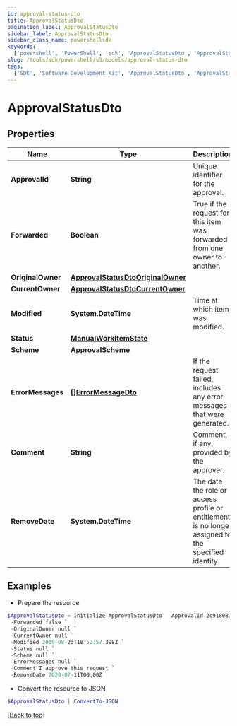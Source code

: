 ```yaml
---
id: approval-status-dto
title: ApprovalStatusDto
pagination_label: ApprovalStatusDto
sidebar_label: ApprovalStatusDto
sidebar_class_name: powershellsdk
keywords:
  ['powershell', 'PowerShell', 'sdk', 'ApprovalStatusDto', 'ApprovalStatusDto']
slug: /tools/sdk/powershell/v3/models/approval-status-dto
tags:
  ['SDK', 'Software Development Kit', 'ApprovalStatusDto', 'ApprovalStatusDto']
---
```


# ApprovalStatusDto

## Properties

| Name | Type | Description | Notes |
| --- | --- | --- | --- |
| **ApprovalId** | **String** | Unique identifier for the approval. | [optional] |
| **Forwarded** | **Boolean** | True if the request for this item was forwarded from one owner to another. | [optional] [default to $false] |
| **OriginalOwner** | [**ApprovalStatusDtoOriginalOwner**](approval-status-dto-original-owner) |  | [optional] |
| **CurrentOwner** | [**ApprovalStatusDtoCurrentOwner**](approval-status-dto-current-owner) |  | [optional] |
| **Modified** | **System.DateTime** | Time at which item was modified. | [optional] |
| **Status** | [**ManualWorkItemState**](manual-work-item-state) |  | [optional] |
| **Scheme** | [**ApprovalScheme**](approval-scheme) |  | [optional] |
| **ErrorMessages** | [**[]ErrorMessageDto**](error-message-dto) | If the request failed, includes any error messages that were generated. | [optional] |
| **Comment** | **String** | Comment, if any, provided by the approver. | [optional] |
| **RemoveDate** | **System.DateTime** | The date the role or access profile or entitlement is no longer assigned to the specified identity. | [optional] |

## Examples

- Prepare the resource

```powershell
$ApprovalStatusDto = Initialize-ApprovalStatusDto  -ApprovalId 2c9180877b2b6ea4017b2c545f971429 `
 -Forwarded false `
 -OriginalOwner null `
 -CurrentOwner null `
 -Modified 2019-08-23T18:52:57.398Z `
 -Status null `
 -Scheme null `
 -ErrorMessages null `
 -Comment I approve this request `
 -RemoveDate 2020-07-11T00:00Z
```

- Convert the resource to JSON

```powershell
$ApprovalStatusDto | ConvertTo-JSON
```

[[Back to top]](#)

